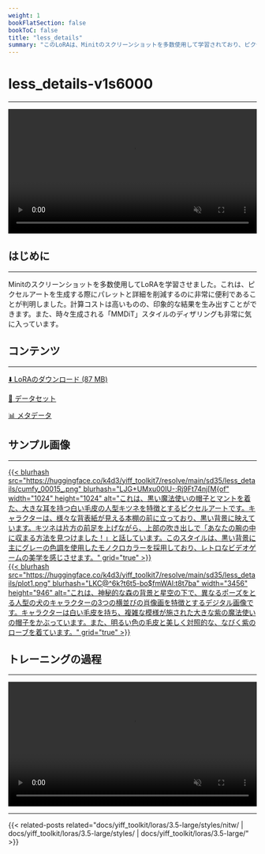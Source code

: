 ```yaml
---
weight: 1
bookFlatSection: false
bookToC: false
title: "less_details"
summary: "このLoRAは、Minitのスクリーンショットを多数使用して学習されており、ピクセルアートを生成する際にパレットと詳細を削減するのに非常に便利であることが判明しました。計算コストは高いものの、印象的な結果を生み出します。"
---
```


<!--markdownlint-disable MD025 MD033 -->

# less_details-v1s6000

---

<div style="text-align: center;">
    <video style="width: 100%;" autoplay loop muted playsinline>
        <source src="https://huggingface.co/k4d3/yiff_toolkit7/resolve/main/sd35/less_details/plot3003k_samplea.webm" type="video/mp4">
        お使いのブラウザは動画タグをサポートしていません。
    </video>
</div>

## はじめに

---

Minitのスクリーンショットを多数使用してLoRAを学習させました。これは、ピクセルアートを生成する際にパレットと詳細を削減するのに非常に便利であることが判明しました。計算コストは高いものの、印象的な結果を生み出すことができます。また、時々生成される「MMDiT」スタイルのディザリングも非常に気に入っています。

## コンテンツ

---

[⬇️ LoRAのダウンロード (87 MB)](https://huggingface.co/k4d3/yiff_toolkit7/resolve/main/sd35/less_details/less_details-v1s6000.safetensors)

[📐 データセット](https://huggingface.co/datasets/k4d3/minit)

[📊 メタデータ](https://huggingface.co/k4d3/yiff_toolkit7/resolve/main/sd35/less_details/less_details-v1s6000.json)

## サンプル画像

---

<div class="image-grid">
  <div class="image-grid-container">
    <a href="https://huggingface.co/k4d3/yiff_toolkit7/resolve/main/sd35/less_details/cumfy_00015_.png">
    {{< blurhash
      src="https://huggingface.co/k4d3/yiff_toolkit7/resolve/main/sd35/less_details/cumfy_00015_.png"
      blurhash="LJG+UMxu00IU-;Rj9Ft74nj[M{of"
      width="1024"
      height="1024"
      alt="これは、黒い魔法使いの帽子とマントを着た、大きな耳を持つ白い毛皮の人型キツネを特徴とするピクセルアートです。キャラクターは、様々な背表紙が見える本棚の前に立っており、黒い背景に映えています。キツネは片方の前足を上げながら、上部の吹き出しで「あなたの腕の中に収まる方法を見つけました！」と話しています。このスタイルは、黒い背景に主にグレーの色調を使用したモノクロカラーを採用しており、レトロなビデオゲームの美学を感じさせます。"
      grid="true"
    >}}
    </a>
  </div>
</div>

<div class="image-grid">
  <div class="image-grid-container">
    </a>
    <a href="https://huggingface.co/k4d3/yiff_toolkit7/resolve/main/sd35/less_details/plot1.png">
    {{< blurhash
      src="https://huggingface.co/k4d3/yiff_toolkit7/resolve/main/sd35/less_details/plot1.png"
      blurhash="LKC@^6k?t6t5-bo$fmWAl:t8t7ba"
      width="3456"
      height="946"
      alt="これは、神秘的な森の背景と星空の下で、異なるポーズをとる人型の犬のキャラクターの3つの横並びの肖像画を特徴とするデジタル画像です。キャラクターは白い毛皮を持ち、複雑な模様が施された大きな紫の魔法使いの帽子をかぶっています。また、明るい色の毛皮と美しく対照的な、なびく紫のローブを着ています。"
      grid="true"
    >}}
    </a>
  </div>
</div>

## トレーニングの過程

---

<div style="text-align: center;">
    <video style="width: 100%;" autoplay loop muted playsinline>
        <source src="https://huggingface.co/k4d3/yiff_toolkit7/resolve/main/sd35/less_details/sample_sample00.mp4" type="video/mp4">
        お使いのブラウザは動画タグをサポートしていません。
    </video>
</div>

---

{{< related-posts related="docs/yiff_toolkit/loras/3.5-large/styles/nitw/ | docs/yiff_toolkit/loras/3.5-large/styles/ | docs/yiff_toolkit/loras/3.5-large/" >}}
